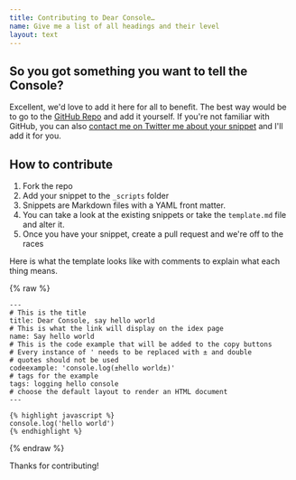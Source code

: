 ```yaml
---
title: Contributing to Dear Console…
name: Give me a list of all headings and their level
layout: text
---
```


## So you got something you want to tell the Console?

Excellent, we'd love to add it here for all to benefit. The best way would be to go to the [GitHub Repo](https://github.com/codepo8/dearconsole) and add it yourself. If you're not familiar with GitHub, you can also [contact me on Twitter me about your snippet](https://twitter.com/codepo8) and I'll add it for you.

## How to contribute

1. Fork the repo
1. Add your snippet to the `_scripts` folder
1. Snippets are Markdown files with a YAML front matter. 
1. You can take a look at the existing snippets or take the `template.md` file and alter it.
1. Once you have your snippet, create a pull request and we're off to the races

Here is what the template looks like with comments to explain what each thing means.

{% raw %}
    
    ---
    # This is the title
    title: Dear Console, say hello world
    # This is what the link will display on the idex page
    name: Say hello world
    # This is the code example that will be added to the copy buttons
    # Every instance of ' needs to be replaced with ± and double
    # quotes should not be used
    codeexample: 'console.log(±hello world±)'
    # tags for the example
    tags: logging hello console
    # choose the default layout to render an HTML document
    ---
    
    {% highlight javascript %}
    console.log('hello world')
    {% endhighlight %}
    
{% endraw %}

Thanks for contributing!